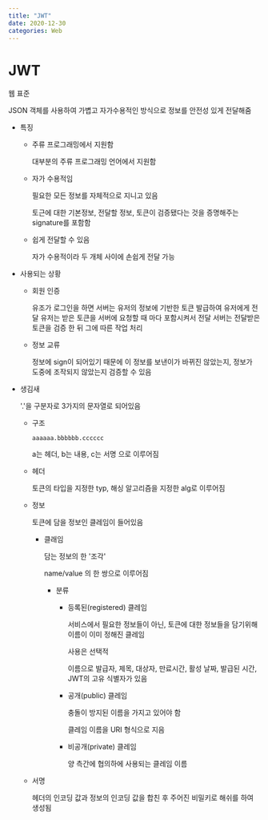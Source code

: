 ```yaml
---
title: "JWT"
date: 2020-12-30
categories: Web
---
```


# JWT

웹 표준

JSON 객체를 사용하여 가볍고 자가수용적인 방식으로 정보를 안전성 있게 전달해줌

- 특징

  - 주류 프로그래밍에서 지원함

    대부분의 주류 프로그래밍 언어에서 지원함

  - 자가 수용적임

    필요한 모든 정보를 자체적으로 지니고 있음

    토근에 대한 기본정보, 전달할 정보, 토큰이 검증됐다는 것을 증명해주는 signature를 포함함

  - 쉽게 전달할 수 있음

    자가 수용적이라 두 개체 사이에 손쉽게 전달 가능

- 사용되는 상황

  - 회원 인증

    유조가 로그인을 하면 서버는 유저의 정보에 기반한 토큰 발급하여 유저에게 전달
    유저는 받은 토큰을 서버에 요청할 때 마다 포함시켜서 전달
    서버는 전달받은 토큰을 검증 한 뒤 그에 따른 작업 처리

  - 정보 교류

    정보에 sign이 되어있기 때문에 이 정보를 보낸이가 바뀌진 않았는지, 정보가 도중에 조작되지 않았는지 검증할 수 있음

- 생김새

  '.'을 구분자로 3가지의 문자열로 되어있음

  - 구조

    `aaaaaa.bbbbbb.cccccc`

    a는 헤더, b는 내용, c는 서명 으로 이루어짐

  - 헤더

    토큰의 타입을 지정한 typ, 해싱 알고리즘을 지정한 alg로 이루어짐

  - 정보

    토큰에 담을 정보인 클레임이 들어있음

    - 클래임

      담는 정보의 한 '조각'

      name/value 의 한 쌍으로 이루어짐

      - 분류

        - 등록된(registered) 클레임

          서비스에서 필요한 정보들이 아닌, 토큰에 대한 정보들을 담기위해 이름이 이미 정해진 클레임

          사용은 선택적

          이름으로 발급자, 제목, 대상자, 만료시간, 활성 날짜, 발급된 시간, JWT의 고유 식별자가 있음

        - 공개(public) 클레임

          충돌이 방지된 이름을 가지고 있어야 함

          클레임 이름을 URI 형식으로 지음

        - 비공개(private) 클레임

          양 측간에 협의하에 사용되는 클레임 이름

  - 서명

    헤더의 인코딩 값과 정보의 인코딩 값을 합친 후 주어진 비밀키로 해쉬를 하여 생성됨
